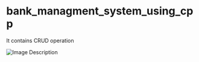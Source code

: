 # bank_managment_system_using_cpp

It contains CRUD operation

![Image Description](https://www.dropbox.com/scl/fi/z7rnbzlhlio6fgcsh4jvr/Screenshot-2024-05-12-115852.png?rlkey=lyk59hkpfotxlyridlhbqfcqh&st=7d0dv952&dl=0)

